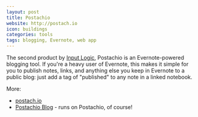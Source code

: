 ```yaml
---
layout: post
title: Postachio
website: http://postach.io
icon: buildings
categories: tools
tags: blogging, Evernote, web app
---
```


The second product by [Input Logic](/company/input-logic/), Postachio is an Evernote-powered blogging tool. If you're a heavy user of Evernote, this makes it simple for you to publish notes, links, and anything else you keep in Evernote to a public blog: just add a tag of "published" to any note in a linked notebook.

<!--more-->

More:

* [postach.io](http://postach.io)
* [Postachio Blog](http://blog.postach.io) - runs on Postachio, of course!